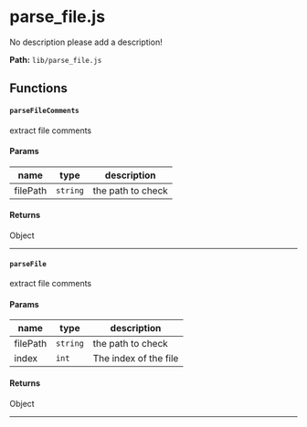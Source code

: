 # parse_file.js
No description please add a description!

**Path:** `lib/parse_file.js` 

## Functions
#### `parseFileComments`
extract file comments


#### Params
|name|type  | description |
|--|--|--|
| filePath | `string`  | the path to check 

#### Returns
Object

------ 

#### `parseFile`
extract file comments


#### Params
|name|type  | description |
|--|--|--|
| filePath | `string`  | the path to check 
| index | `int`  | The index of the file 

#### Returns
Object

------ 
